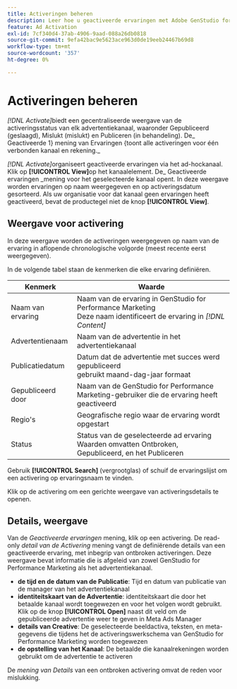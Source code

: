 ```yaml
---
title: Activeringen beheren
description: Leer hoe u geactiveerde ervaringen met Adobe GenStudio for Performance Marketing kunt beheren.
feature: Ad Activation
exl-id: 7cf340d4-37ab-4906-9aad-088a26db0818
source-git-commit: 9efa42bac9e5623ace963d0de19eeb24467b69d8
workflow-type: tm+mt
source-wordcount: '357'
ht-degree: 0%

---
```


# Activeringen beheren

_[!DNL Activate]_&#x200B;biedt een gecentraliseerde weergave van de activeringsstatus van elk advertentiekanaal, waaronder Gepubliceerd (geslaagd), Mislukt (mislukt) en Publiceren (in behandeling). De_ Geactiveerde 1&rbrace; mening van Ervaringen &lbrace;toont alle activeringen voor één verbonden kanaal en rekening._

_[!DNL Activate]_&#x200B;organiseert geactiveerde ervaringen via het ad-hockanaal. Klik op **[!UICONTROL View]**&#x200B;op het kanaalelement. De_ Geactiveerde ervaringen _mening voor het geselecteerde kanaal opent. In deze weergave worden ervaringen op naam weergegeven en op activeringsdatum gesorteerd. Als uw organisatie voor dat kanaal geen ervaringen heeft geactiveerd, bevat de productegel niet de knop **[!UICONTROL View]**.

## Weergave voor activering

In deze weergave worden de activeringen weergegeven op naam van de ervaring in aflopende chronologische volgorde (meest recente eerst weergegeven).

In de volgende tabel staan de kenmerken die elke ervaring definiëren.

| Kenmerk | Waarde |
|------------------|---------------------------------------------------------------------------------------------|
| Naam van ervaring | Naam van de ervaring in GenStudio for Performance Marketing <br> Deze naam identificeert de ervaring in _[!DNL Content]_ |
| Advertentienaam | Naam van de advertentie in het advertentiekanaal |
| Publicatiedatum | Datum dat de advertentie met succes werd gepubliceerd <br> gebruikt maand-dag-jaar formaat |
| Gepubliceerd door | Naam van de GenStudio for Performance Marketing-gebruiker die de ervaring heeft geactiveerd |
| Regio&#39;s | Geografische regio waar de ervaring wordt opgestart |
| Status | Status van de geselecteerde ad ervaring <br> Waarden omvatten Ontbroken, Gepubliceerd, en het Publiceren |

Gebruik **[!UICONTROL Search]** (vergrootglas) of schuif de ervaringslijst om een activering op ervaringsnaam te vinden.

Klik op de activering om een gerichte weergave van activeringsdetails te openen.

## Details, weergave

Van de _Geactiveerde ervaringen_ mening, klik op een activering. De read-only _detail van de Activering_ mening vangt de definiërende details van een geactiveerde ervaring, met inbegrip van ontbroken activeringen. Deze weergave bevat informatie die is afgeleid van zowel GenStudio for Performance Marketing als het advertentiekanaal.

* **de tijd en de datum van de Publicatie**: Tijd en datum van publicatie van de manager van het advertentiekanaal
* **identiteitskaart van de Advertentie**: identiteitskaart die door het betaalde kanaal wordt toegewezen en voor het volgen wordt gebruikt. Klik op de knop **[!UICONTROL Open]** naast dit veld om de gepubliceerde advertentie weer te geven in Meta Ads Manager
* **details van Creative**: De geselecteerde beeldactiva, teksten, en meta-gegevens die tijdens het de activeringswerkschema van GenStudio for Performance Marketing worden toegewezen
* **de opstelling van het Kanaal**: De betaalde die kanaalrekeningen worden gebruikt om de advertentie te activeren

De _mening van Details_ van een ontbroken activering omvat de reden voor mislukking.
